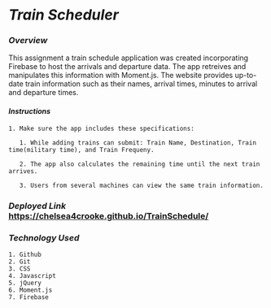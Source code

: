 # ***Train Scheduler***

### ***Overview***

This assignment a train schedule application was created incorporating Firebase to host the arrivals and departure data. The app retreives and manipulates this information with Moment.js. The website provides up-to-date train information such as their names, arrival times, minutes to arrival and departure times. 

#### ***Instructions***

    1. Make sure the app includes these specifications:
   
       1. While adding trains can submit: Train Name, Destination, Train time(military time), and Train Frequeny.
   
       2. The app also calculates the remaining time until the next train arrives. 
   
       3. Users from several machines can view the same train information.
   
### ***Deployed Link*** https://chelsea4crooke.github.io/TrainSchedule/

### ***Technology Used***

    1. Github
    2. Git
    3. CSS
    4. Javascript
    5. jQuery
    6. Moment.js
    7. Firebase